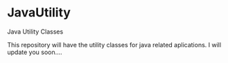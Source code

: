 # JavaUtility
Java Utility Classes

This repository will have the utility classes for java related aplications.
I will update you soon....
